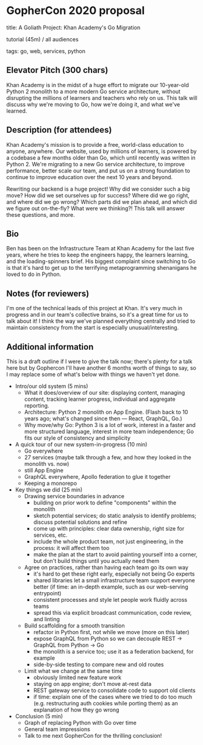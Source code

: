 # GopherCon 2020 proposal

title: A Goliath Project: Khan Academy's Go Migration

tutorial (45m) / all audiences

tags: go, web, services, python

## Elevator Pitch (300 chars)
Khan Academy is in the midst of a huge effort to migrate our 10-year-old Python 2 monolith to a more modern Go service architecture, without disrupting the millions of learners and teachers who rely on us. This talk will discuss why we're moving to Go, how we're doing it, and what we've learned.

## Description (for attendees)
Khan Academy's mission is to provide a free, world-class education to anyone, anywhere. Our website, used by millions of learners, is powered by a codebase a few months older than Go, which until recently was written in Python 2. We're migrating to a new Go service architecture, to improve performance, better scale our team, and put us on a strong foundation to continue to improve education over the next 10 years and beyond.

Rewriting our backend is a huge project! Why did we consider such a big move? How did we set ourselves up for success? Where did we go right, and where did we go wrong? Which parts did we plan ahead, and which did we figure out on-the-fly? What were we thinking?! This talk will answer these questions, and more.

## Bio

Ben has been on the Infrastructure Team at Khan Academy for the last five years, where he tries to keep the engineers happy, the learners learning, and the loading-spinners brief. His biggest complaint since switching to Go is that it's hard to get up to the terrifying metaprogramming shenanigans he loved to do in Python.

## Notes (for reviewers)

I'm one of the technical leads of this project at Khan. It's very much in progress and in our team's collective brains, so it's a great time for us to talk about it! I think the way we've planned everything centrally and tried to maintain consistency from the start is especially unusual/interesting.

## Additional information

This is a draft outline if I were to give the talk now; there's plenty for a talk here but by Gophercon I'll have another 6 months worth of things to say, so I may replace some of what's below with things we haven't yet done.

- Intro/our old system (5 mins)
    - What it does/overview of our site: displaying content, managing content, tracking learner progress, individual and aggregate reporting.
    - Architecture: Python 2 monolith on App Engine.  (Flash back to 10 years ago; what's changed since then — React, GraphQL, Go.)
    - Why move/why Go: Python 3 is a lot of work, interest in a faster and more structured language, interest in more team independence; Go fits our style of consistency and simplicity
- A quick tour of our new system-in-progress (10 min)
    - Go everywhere
    - 27 services (maybe talk through a few, and how they looked in the monolith vs. now)
    - still App Engine
    - GraphQL everywhere, Apollo federation to glue it together
    - Keeping a monorepo
- Key things we did (25 min)
    - Drawing service boundaries in advance
        - building on prior work to define "components" within the monolith
        - sketch potential services; do static analysis to identify problems; discuss potential solutions and refine
        - come up with principles: clear data ownership, right size for services, etc.
        - include the whole product team, not just engineering, in the process: it will affect them too
        - make the plan at the start to avoid painting yourself into a corner, but don't build things until you actually need them
    - Agree on practices, rather than having each team go its own way
        - it's hard to get these right early, especially not being Go experts
        - shared libraries let a small infrastructure team support everyone better (if time: an in-depth example, such as our web-serving entrypoint)
        - consistent processes and style let people work fluidly across teams
        - spread this via explicit broadcast communication, code review, and linting
    - Build scaffolding for a smooth transition
        - refactor in Python first, not while we move (more on this later)
        - expose GraphQL from Python so we can decouple REST -> GraphQL from Python -> Go
        - the monolith is a service too; use it as a federation backend, for example
        - side-by-side testing to compare new and old routes
    - Limit what we change at the same time
        - obviously limited new feature work
        - staying on app engine; don't move at-rest data
        - REST gateway service to consolidate code to support old clients
        - if time: explain one of the cases where we tried to do too much (e.g. restructuring auth cookies while porting them) as an explanation of how they go wrong
- Conclusion (5 min)
    - Graph of replacing Python with Go over time
    - General team impressions
    - Talk to me next GopherCon for the thrilling conclusion!
